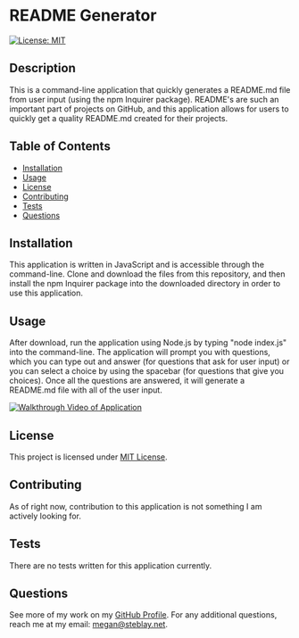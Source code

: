 # README Generator

[![License: MIT](https://img.shields.io/badge/License-MIT-yellow.svg)](https://opensource.org/licenses/MIT)

## Description

This is a command-line application that quickly generates a README.md file from user input (using the npm Inquirer package). README's are such an important part of projects on GitHub, and this application allows for users to quickly get a quality README.md created for their projects. 
    
## Table of Contents
 - [Installation](#installation)
 - [Usage](#usage)
 - [License](#license)
 - [Contributing](#contributing)
 - [Tests](#tests)
 - [Questions](#questions)
    
    
## Installation

This application is written in JavaScript and is accessible through the command-line. Clone and download the files from this repository, and then install the npm Inquirer package into the downloaded directory in order to use this application. 
    
## Usage

After download, run the application using Node.js by typing "node index.js" into the command-line. The application will prompt you with questions, which you can type out and answer (for questions that ask for user input) or you can select a choice by using the spacebar (for questions that give you choices). Once all the questions are answered, it will generate a README.md file with all of the user input.

[![Walkthrough Video of Application](assets/READMEGenerator.gif)](https://www.awesomescreenshot.com/video/4141615?key=3523442ece84c4a44b376c3851ee6a4e)
    
## License

This project is licensed under [MIT License](https://opensource.org/licenses/MIT).
    
## Contributing

As of right now, contribution to this application is not something I am actively looking for. 
    
## Tests

There are no tests written for this application currently.
    
## Questions

See more of my work on my [GitHub Profile](https://github.com/msteblu/).
For any additional questions, reach me at my email: megan@steblay.net.